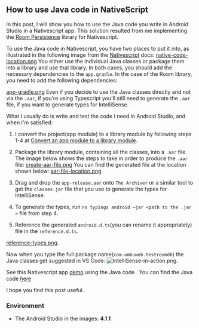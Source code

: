 ## How to use Java code in NativeScript

In this post, I will show you how to use the Java code you write in Android Studio in a Nativescript app. This solution resulted from me implementing the [Room Persistence](https://developer.android.com/jetpack/androidx/releases/room) library for Nativescript.

To use the Java code in Nativescript, you have two places to put it into, as illustrated in the following image from the [Nativescript](https://docs.nativescript.org/app-resources.html#adding-native-code-to-an-application) docs: 
[native-code-location.png](/assets/how-to-use-java-in-nativescript/native-code-location.png)
You either use the individual Java classes or package them into a library and use that library. In both cases, you should add the necessary dependencies to the ```app.gradle```. In the case of the Room library, you need to add the following dependencies:

[app-gradle.png](/assets/how-to-use-java-in-nativescript/app-gradle.png)
Even if you decide to use the Java classes directly and not via the ```.aar```, if you're using Typescript you'll still need to generate the ```.aar``` file, if you want to generate types for IntelliSense.

What I usually do is write and test the code I need in Android Studio, and when I'm satisfied:
1. I convert the project(app module) to a library module by following steps 1-4 at [Convert an app module to a library module](https://developer.android.com/studio/projects/android-library#Convert).
2. Package the library module, containing all the classes, into a ```.aar``` file. The image below shows the steps to take in order to produce the ```.aar``` file:
[create-aar-file.png](/assets/how-to-use-java-in-nativescript/create-aar-file.png) You can find the generated file at the location shown below:
[aar-file-location.png](/assets/how-to-use-java-in-nativescript/aar-file-location.png)

3. Drag and drop the ```app-release.aar``` onto ```The Archiver``` or a similar tool to get the ```classes.jar``` file that you use to generate the types for IntelliSense.
4. To generate the types, run ```ns typings android –jar <path to the .jar >``` file from step 4.
5. Reference the generated ```android.d.ts```(you can rename it appropriately) file in the ```reference.d.ts```. 

[reference-types.png](/assets/how-to-use-java-in-nativescript/reference-types.png).

Now when you type the full package name(```com.ombuweb.testroomdb```) the Java classes get suggested in VS Code: 
![IntelliSense-in-action.png](/assets/how-to-use-java-in-nativescript/IntelliSense-in-action.png").

See this Nativescript app [demo](https://github.com/Ombuweb/testApp.git) using the Java code . You can find the Java code [here](https://github.com/Ombuweb/test-roomdatabase.git)

I hope you find this post useful.

### Environment
* The Android Studio in the images: **4.1.1**
